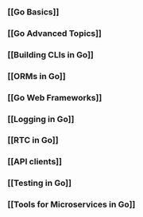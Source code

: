 ### [[Go Basics]]

### [[Go Advanced Topics]]
### [[Building CLIs in Go]]

### [[ORMs in Go]]

### [[Go Web Frameworks]]

### [[Logging in Go]]

### [[RTC in Go]]

### [[API clients]]

### [[Testing in Go]]

### [[Tools for Microservices in Go]]

